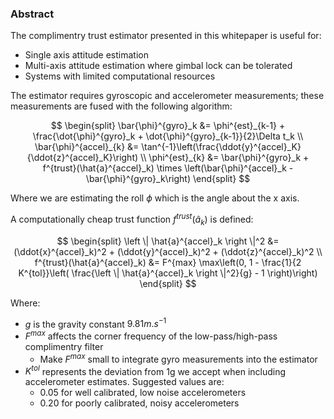 ### Abstract

The complimentry trust estimator presented in this whitepaper is useful for:

* Single axis attitude estimation
* Multi-axis attitude estimation where gimbal lock can be tolerated
* Systems with limited computational resources

The estimator requires gyroscopic and accelerometer measurements; these measurements are fused with the following algorithm:

$$
\begin{split}
    \bar{\phi}^{gyro}_k &= \phi^{est}_{k-1} + \frac{\dot{\phi}^{gyro}_k + \dot{\phi}^{gyro}_{k-1}}{2}\Delta t_k \\
    \bar{\phi}^{accel}_{k} &= \tan^{-1}\left(\frac{\ddot{y}^{accel}_K}{\ddot{z}^{accel}_K}\right) \\
    \phi^{est}_{k} &=  \bar{\phi}^{gyro}_k  + f^{trust}(\hat{a}^{accel}_k) \times \left(\bar{\phi}^{accel}_k - \bar{\phi}^{gyro}_k\right)
\end{split}
$$

Where we are estimating the roll $\phi$ which is the angle about the x axis.

A computationally cheap trust function $f^{trust}(\hat{a}_k)$ is defined:

$$
\begin{split}
\left \| \hat{a}^{accel}_k \right \|^2 &= (\ddot{x}^{accel}_k)^2 + (\ddot{y}^{accel}_k)^2 + (\ddot{z}^{accel}_k)^2 \\
f^{trust}(\hat{a}^{accel}_k) &= F^{max} \max\left(0,
1 - \frac{1}{2 K^{tol}}\left( \frac{\left \| \hat{a}^{accel}_k \right \|^2}{g} - 1 \right)\right)
\end{split}
$$

Where:

* $g$ is the gravity constant $9.81m.s^{-1}$
* $F^{max}$ affects the corner frequency of the low-pass/high-pass complimentry filter
  * Make $F^{max}$ small to integrate gyro measurements into the estimator
* $K^{tol}$ represents the deviation from 1g we accept when including accelerometer estimates. Suggested values are:
  * 0.05 for well calibrated, low noise accelerometers
  * 0.20 for poorly calibrated, noisy accelerometers


